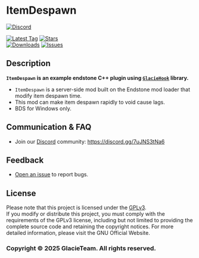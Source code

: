# ItemDespawn
[![Discord](https://img.shields.io/discord/1346034987136192523?style=for-the-badge&logo=discord)](https://discord.gg/7uJNS3tNa6)

[![Latest Tag](https://img.shields.io/github/v/tag/GlacieTeam/ItemDespawn?label=Latest%20Tag&style=for-the-badge)](https://github.com/GlacieTeam/ItemDespawn/releases)
[![Stars](https://img.shields.io/github/stars/GlacieTeam/ItemDespawn.svg?style=for-the-badge)](https://github.com/GlacieTeam/ItemDespawn/stargazers)  
[![Downloads](https://img.shields.io/github/downloads/GlacieTeam/ItemDespawn/total?style=for-the-badge&color=%2300ff00)](https://github.com/GlacieTeam/ItemDespawn/releases)
[![Issues](https://img.shields.io/github/issues/GlacieTeam/ItemDespawn.svg?style=for-the-badge)](https://github.com/GlacieTeam/ItemDespawn/issues)

## Description
**`ItemDespawn` is an example endstone C++ plugin using [`GlacieHook`](https://github.com/GlacieTeam/GlacieHook) library.**
- `ItemDespawn` is a server-side mod built on the Endstone mod loader that modify item despawn time.
- This mod can make item despawn rapidly to void cause lags.
- BDS for Windows only.

## Communication & FAQ
- Join our [Discord](https://discord.gg/7uJNS3tNa6) community: https://discord.gg/7uJNS3tNa6

## Feedback
- [Open an issue](https://github.com/GlacieTeam/ItemDespawn/issues) to report bugs.

## License
Please note that this project is licensed under the [GPLv3](LICENSE).   
If you modify or distribute this project, you must comply with the requirements of the GPLv3 license, including but not limited to providing the complete source code and retaining the copyright notices. For more detailed information, please visit the GNU Official Website.

### Copyright © 2025 GlacieTeam. All rights reserved.
